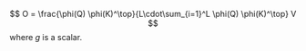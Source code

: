 $$
O = \frac{\phi(Q) \phi(K)^\top}{L\cdot\sum_{i=1}^L \phi(Q) \phi(K)^\top} V
$$
where $g$ is a scalar.